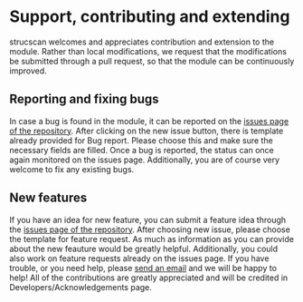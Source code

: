 
# Support, contributing and extending

strucscan welcomes and appreciates contribution and extension to the
module. Rather than local modifications, we request that the
modifications be submitted through a pull request, so that the module
can be continuously improved.

## Reporting and fixing bugs

In case a bug is found in the module, it can be reported on the [issues
page of the 
repository](https://github.com/ICAMS/strucscan/issues). 
After clicking on the new issue button, there is template already provided for
Bug report. Please choose this and make sure the necessary fields are
filled. Once a bug is reported, the status can once again monitored on
the issues page. Additionally, you are of course very welcome to fix any
existing bugs.

## New features

If you have an idea for new feature, you can submit a feature idea
through the [issues page of the
repository](https://github.com/ICAMS/strucscan/issues). After choosing
new issue, please choose the template for feature request. As much as
information as you can provide about the new feauture would be greatly
helpful. Additionally, you could also work on feature requests already
on the issues page. 
If you have trouble, or you need help, please
[send an email](mailto:isabel.pietka@rub.de) and we will be happy to
help! All of the contributions are greatly appreciated and will be
credited in Developers/Acknowledgements page.

